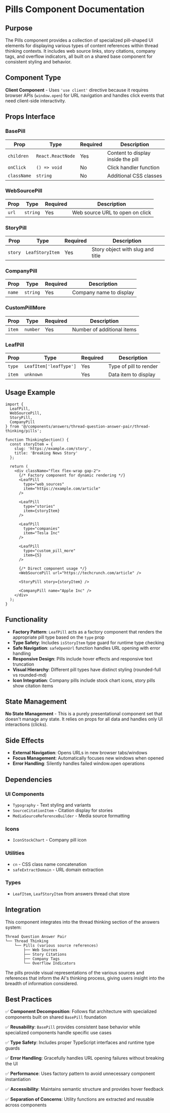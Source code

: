 # Pills Component Documentation

## Purpose

The Pills component provides a collection of specialized pill-shaped UI elements for displaying various types of content references within thread thinking contexts. It includes web source links, story citations, company tags, and overflow indicators, all built on a shared base component for consistent styling and behavior.

## Component Type

**Client Component** - Uses `'use client'` directive because it requires browser APIs (`window.open`) for URL navigation and handles click events that need client-side interactivity.

## Props Interface

### BasePill
| Prop | Type | Required | Description |
|------|------|----------|-------------|
| `children` | `React.ReactNode` | Yes | Content to display inside the pill |
| `onClick` | `() => void` | No | Click handler function |
| `className` | `string` | No | Additional CSS classes |

### WebSourcePill
| Prop | Type | Required | Description |
|------|------|----------|-------------|
| `url` | `string` | Yes | Web source URL to open on click |

### StoryPill
| Prop | Type | Required | Description |
|------|------|----------|-------------|
| `story` | `LeafStoryItem` | Yes | Story object with slug and title |

### CompanyPill
| Prop | Type | Required | Description |
|------|------|----------|-------------|
| `name` | `string` | Yes | Company name to display |

### CustomPillMore
| Prop | Type | Required | Description |
|------|------|----------|-------------|
| `item` | `number` | Yes | Number of additional items |

### LeafPill
| Prop | Type | Required | Description |
|------|------|----------|-------------|
| `type` | `LeafItem['leafType']` | Yes | Type of pill to render |
| `item` | `unknown` | Yes | Data item to display |

## Usage Example

```tsx
import { 
  LeafPill, 
  WebSourcePill, 
  StoryPill, 
  CompanyPill 
} from '@/components/answers/thread-question-answer-pair/thread-thinking/pills';

function ThinkingSection() {
  const storyItem = {
    slug: 'https://example.com/story',
    title: 'Breaking News Story'
  };

  return (
    <div className="flex flex-wrap gap-2">
      {/* Factory component for dynamic rendering */}
      <LeafPill 
        type="web_sources" 
        item="https://example.com/article" 
      />
      
      <LeafPill 
        type="stories" 
        item={storyItem} 
      />
      
      <LeafPill 
        type="companies" 
        item="Tesla Inc" 
      />
      
      <LeafPill 
        type="custom_pill_more" 
        item={5} 
      />

      {/* Direct component usage */}
      <WebSourcePill url="https://techcrunch.com/article" />
      
      <StoryPill story={storyItem} />
      
      <CompanyPill name="Apple Inc" />
    </div>
  );
}
```

## Functionality

- **Factory Pattern**: `LeafPill` acts as a factory component that renders the appropriate pill type based on the `type` prop
- **Type Safety**: Includes `isStoryItem` type guard for runtime type checking
- **Safe Navigation**: `safeOpenUrl` function handles URL opening with error handling
- **Responsive Design**: Pills include hover effects and responsive text truncation
- **Visual Hierarchy**: Different pill types have distinct styling (rounded-full vs rounded-md)
- **Icon Integration**: Company pills include stock chart icons, story pills show citation items

## State Management

**No State Management** - This is a purely presentational component set that doesn't manage any state. It relies on props for all data and handles only UI interactions (clicks).

## Side Effects

- **External Navigation**: Opens URLs in new browser tabs/windows
- **Focus Management**: Automatically focuses new windows when opened
- **Error Handling**: Silently handles failed window.open operations

## Dependencies

### UI Components
- `Typography` - Text styling and variants
- `SourceCitationItem` - Citation display for stories
- `MediaSourceReferenceBuilder` - Media source formatting

### Icons
- `IconStockChart` - Company pill icon

### Utilities
- `cn` - CSS class name concatenation
- `safeExtractDomain` - URL domain extraction

### Types
- `LeafItem`, `LeafStoryItem` from answers thread chat store

## Integration

This component integrates into the thread thinking section of the answers system:

```
Thread Question Answer Pair
└── Thread Thinking
    └── Pills (various source references)
        ├── Web Sources
        ├── Story Citations  
        ├── Company Tags
        └── Overflow Indicators
```

The pills provide visual representations of the various sources and references that inform the AI's thinking process, giving users insight into the breadth of information considered.

## Best Practices

✅ **Component Decomposition**: Follows flat architecture with specialized components built on shared `BasePill` foundation

✅ **Reusability**: `BasePill` provides consistent base behavior while specialized components handle specific use cases

✅ **Type Safety**: Includes proper TypeScript interfaces and runtime type guards

✅ **Error Handling**: Gracefully handles URL opening failures without breaking the UI

✅ **Performance**: Uses factory pattern to avoid unnecessary component instantiation

✅ **Accessibility**: Maintains semantic structure and provides hover feedback

✅ **Separation of Concerns**: Utility functions are extracted and reusable across components